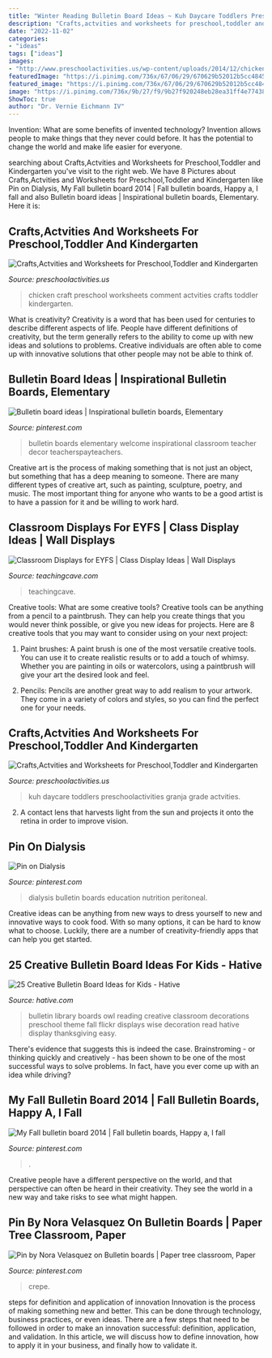```yaml
---
title: "Winter Reading Bulletin Board Ideas ~ Kuh Daycare Toddlers Preschoolactivities Granja Grade Actvities"
description: "Crafts,actvities and worksheets for preschool,toddler and kindergarten"
date: "2022-11-02"
categories:
- "ideas"
tags: ["ideas"]
images:
- "http://www.preschoolactivities.us/wp-content/uploads/2014/12/chicken-craft1.jpg"
featuredImage: "https://i.pinimg.com/736x/67/06/29/670629b52012b5cc484595b425c033b7.jpg"
featured_image: "https://i.pinimg.com/736x/67/06/29/670629b52012b5cc484595b425c033b7.jpg"
image: "https://i.pinimg.com/736x/9b/27/f9/9b27f920248eb28ea31ff4e7743810d5--fall-bulletin-boards.jpg"
ShowToc: true
author: "Dr. Vernie Eichmann IV"
---
```



Invention: What are some benefits of invented technology?
Invention allows people to make things that they never could before. It has the potential to change the world and make life easier for everyone.

	

		
searching about Crafts,Actvities and Worksheets for Preschool,Toddler and Kindergarten you've visit to the right web. We have 8 Pictures about Crafts,Actvities and Worksheets for Preschool,Toddler and Kindergarten like Pin on Dialysis, My Fall bulletin board 2014 | Fall bulletin boards, Happy a, I fall and also Bulletin board ideas | Inspirational bulletin boards, Elementary. Here it is:
		
    
## Crafts,Actvities And Worksheets For Preschool,Toddler And Kindergarten

<img loading=lazy src="http://www.preschoolactivities.us/wp-content/uploads/2014/12/chicken-craft1.jpg" onerror="this.onerror=null;this.src='https://tse2.mm.bing.net/th?id=OIP.QXz_4eZJ-Iy1q3RhQd1nPQHaJ4&amp;pid=15.1';" alt="Crafts,Actvities and Worksheets for Preschool,Toddler and Kindergarten">

_Source: preschoolactivities.us_

>chicken craft preschool worksheets comment actvities crafts toddler kindergarten. 

	

What is creativity?
Creativity is a word that has been used for centuries to describe different aspects of life. People have different definitions of creativity, but the term generally refers to the ability to come up with new ideas and solutions to problems. Creative individuals are often able to come up with innovative solutions that other people may not be able to think of.

    
## Bulletin Board Ideas | Inspirational Bulletin Boards, Elementary

<img loading=lazy src="https://i.pinimg.com/736x/e3/36/10/e3361051edd0baf52dc02d582a2cbfb3.jpg" onerror="this.onerror=null;this.src='https://tse1.mm.bing.net/th?id=OIP.zVUY5CT1dlAfWkcmiBmOIwHaJ3&amp;pid=15.1';" alt="Bulletin board ideas | Inspirational bulletin boards, Elementary">

_Source: pinterest.com_

>bulletin boards elementary welcome inspirational classroom teacher decor teacherspayteachers. 

	

Creative art is the process of making something that is not just an object, but something that has a deep meaning to someone. There are many different types of creative art, such as painting, sculpture, poetry, and music. The most important thing for anyone who wants to be a good artist is to have a passion for it and be willing to work hard.

    
## Classroom Displays For EYFS | Class Display Ideas | Wall Displays

<img loading=lazy src="https://www.teachingcave.com/wp-content/uploads/2013/10/display-flower-hands.jpg" onerror="this.onerror=null;this.src='https://tse4.mm.bing.net/th?id=OIP.Q950TOtmcxuNeKsCAD9lsgHaNJ&amp;pid=15.1';" alt="Classroom Displays for EYFS | Class Display Ideas | Wall Displays">

_Source: teachingcave.com_

>teachingcave. 

	

Creative tools: What are some creative tools?
Creative tools can be anything from a pencil to a paintbrush. They can help you create things that you would never think possible, or give you new ideas for projects. Here are 8 creative tools that you may want to consider using on your next project:
1. Paint brushes: A paint brush is one of the most versatile creative tools. You can use it to create realistic results or to add a touch of whimsy. Whether you are painting in oils or watercolors, using a paintbrush will give your art the desired look and feel.

2. Pencils: Pencils are another great way to add realism to your artwork. They come in a variety of colors and styles, so you can find the perfect one for your needs.

    
## Crafts,Actvities And Worksheets For Preschool,Toddler And Kindergarten

<img loading=lazy src="https://www.preschoolactivities.us/wp-content/uploads/2015/03/cow-bulletin-board-ideas-1.jpg" onerror="this.onerror=null;this.src='https://tse1.mm.bing.net/th?id=OIP.j4yzzjE_Y08yvE8nk0LMyQHaLH&amp;pid=15.1';" alt="Crafts,Actvities and Worksheets for Preschool,Toddler and Kindergarten">

_Source: preschoolactivities.us_

>kuh daycare toddlers preschoolactivities granja grade actvities. 

	

2. A contact lens that harvests light from the sun and projects it onto the retina in order to improve vision.

    
## Pin On Dialysis

<img loading=lazy src="https://i.pinimg.com/736x/67/06/29/670629b52012b5cc484595b425c033b7.jpg" onerror="this.onerror=null;this.src='https://tse2.mm.bing.net/th?id=OIP.8bZv2yqHe6ClU9GTGnI6VgHaMS&amp;pid=15.1';" alt="Pin on Dialysis">

_Source: pinterest.com_

>dialysis bulletin boards education nutrition peritoneal. 

	

Creative ideas can be anything from new ways to dress yourself to new and innovative ways to cook food. With so many options, it can be hard to know what to choose. Luckily, there are a number of creativity-friendly apps that can help you get started.

    
## 25 Creative Bulletin Board Ideas For Kids - Hative

<img loading=lazy src="https://hative.com/wp-content/uploads/2014/06/bulletin-board-ideas/23-owl-library-bulletin-board.jpg" onerror="this.onerror=null;this.src='https://tse2.mm.bing.net/th?id=OIP.M9SlDe-S2bWi0BWbTy1sswHaJ4&amp;pid=15.1';" alt="25 Creative Bulletin Board Ideas for Kids - Hative">

_Source: hative.com_

>bulletin library boards owl reading creative classroom decorations preschool theme fall flickr displays wise decoration read hative display thanksgiving easy. 

	

There's evidence that suggests this is indeed the case. Brainstroming - or thinking quickly and creatively - has been shown to be one of the most successful ways to solve problems. In fact, have you ever come up with an idea while driving?

    
## My Fall Bulletin Board 2014 | Fall Bulletin Boards, Happy A, I Fall

<img loading=lazy src="https://i.pinimg.com/736x/9b/27/f9/9b27f920248eb28ea31ff4e7743810d5--fall-bulletin-boards.jpg" onerror="this.onerror=null;this.src='https://tse4.mm.bing.net/th?id=OIP.nkZh8pj3BJdeUGrxLRC0YAHaFj&amp;pid=15.1';" alt="My Fall bulletin board 2014 | Fall bulletin boards, Happy a, I fall">

_Source: pinterest.com_

>. 

	

Creative people have a different perspective on the world, and that perspective can often be heard in their creativity. They see the world in a new way and take risks to see what might happen.

    
## Pin By Nora Velasquez On Bulletin Boards | Paper Tree Classroom, Paper

<img loading=lazy src="https://i.pinimg.com/736x/c1/2e/c9/c12ec9199beab9521a6abcc18ebb1201.jpg" onerror="this.onerror=null;this.src='https://tse4.mm.bing.net/th?id=OIP.Ozo8Gd-U_HCOfmxTP2bc_QHaJ4&amp;pid=15.1';" alt="Pin by Nora Velasquez on Bulletin boards | Paper tree classroom, Paper">

_Source: pinterest.com_

>crepe. 

	

steps for definition and application of innovation
Innovation is the process of making something new and better. This can be done through technology, business practices, or even ideas. There are a few steps that need to be followed in order to make an innovation successful: definition, application, and validation. In this article, we will discuss how to define innovation, how to apply it in your business, and finally how to validate it.


